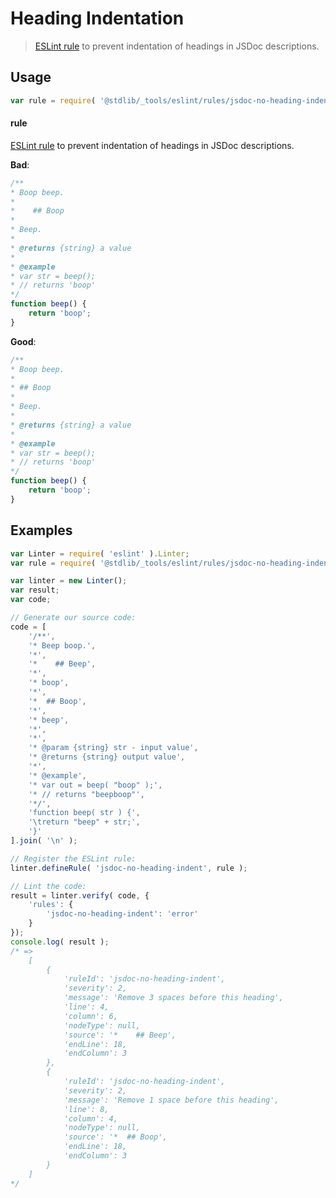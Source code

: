 # Heading Indentation

> [ESLint rule][eslint-rules] to prevent indentation of headings in JSDoc descriptions.

<section class="intro">

</section>

<!-- /.intro -->

<section class="usage">

## Usage

```javascript
var rule = require( '@stdlib/_tools/eslint/rules/jsdoc-no-heading-indent' );
```

#### rule

[ESLint rule][eslint-rules] to prevent indentation of headings in JSDoc descriptions.

**Bad**:

<!-- eslint-disable stdlib/jsdoc-no-heading-indent, stdlib/jsdoc-markdown-remark -->

```javascript
/**
* Boop beep.
*
*    ## Boop
*
* Beep.
*
* @returns {string} a value
*
* @example
* var str = beep();
* // returns 'boop'
*/
function beep() {
    return 'boop';
}
```

**Good**:

```javascript
/**
* Boop beep.
*
* ## Boop
*
* Beep.
*
* @returns {string} a value
*
* @example
* var str = beep();
* // returns 'boop'
*/
function beep() {
    return 'boop';
}
```

</section>

<!-- /.usage -->

<section class="examples">

## Examples

<!-- eslint no-undef: "error" -->

```javascript
var Linter = require( 'eslint' ).Linter;
var rule = require( '@stdlib/_tools/eslint/rules/jsdoc-no-heading-indent' );

var linter = new Linter();
var result;
var code;

// Generate our source code:
code = [
    '/**',
    '* Beep boop.',
    '*',
    '*    ## Beep',
    '*',
    '* boop',
    '*',
    '*  ## Boop',
    '*',
    '* beep',
    '*',
    '*',
    '* @param {string} str - input value',
    '* @returns {string} output value',
    '*',
    '* @example',
    '* var out = beep( "boop" );',
    '* // returns "beepboop"',
    '*/',
    'function beep( str ) {',
    '\treturn "beep" + str;',
    '}'
].join( '\n' );

// Register the ESLint rule:
linter.defineRule( 'jsdoc-no-heading-indent', rule );

// Lint the code:
result = linter.verify( code, {
    'rules': {
        'jsdoc-no-heading-indent': 'error'
    }
});
console.log( result );
/* =>
    [
        {
            'ruleId': 'jsdoc-no-heading-indent',
            'severity': 2,
            'message': 'Remove 3 spaces before this heading',
            'line': 4,
            'column': 6,
            'nodeType': null,
            'source': '*    ## Beep',
            'endLine': 18,
            'endColumn': 3
        },
        {
            'ruleId': 'jsdoc-no-heading-indent',
            'severity': 2,
            'message': 'Remove 1 space before this heading',
            'line': 8,
            'column': 4,
            'nodeType': null,
            'source': '*  ## Boop',
            'endLine': 18,
            'endColumn': 3
        }
    ]
*/
```

</section>

<!-- /.examples -->

<section class="links">

[eslint-rules]: https://eslint.org/docs/developer-guide/working-with-rules

</section>

<!-- /.links -->
